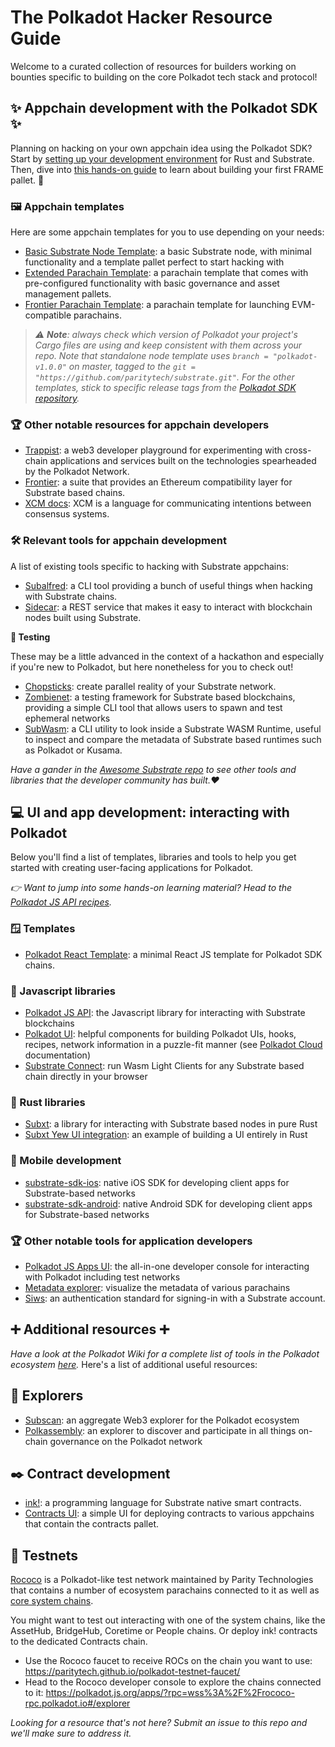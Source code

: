 # The Polkadot Hacker Resource Guide

Welcome to a curated collection of resources for builders working on bounties specific to building on the core Polkadot tech stack and protocol! 

## ✨ Appchain development with the Polkadot SDK ✨ 

Planning on hacking on your own appchain idea using the Polkadot SDK? Start by [setting up your development environment](https://docs.substrate.io/install/) for Rust and Substrate. Then, dive into [this hands-on guide](https://paritytech.github.io/polkadot-sdk/master/polkadot_sdk_docs/guides/your_first_pallet/index.html) to learn about building your first FRAME pallet. 🚀

### 🖼️ Appchain templates

Here are some appchain templates for you to use depending on your needs:

- [Basic Substrate Node Template](https://github.com/substrate-developer-hub/substrate-node-template): a basic Substrate node, with minimal functionality and a template pallet perfect to start hacking with
- [Extended Parachain Template](https://github.com/paritytech/extended-parachain-template): a parachain template that comes with pre-configured functionality with basic governance and asset management pallets.
- [Frontier Parachain Template](https://github.com/paritytech/frontier-parachain-template): a parachain template for launching EVM-compatible parachains.

> *⚠️ **Note**: always check which version of Polkadot your project's Cargo files are using and keep consistent with them across your repo. Note that standalone node template uses `branch = "polkadot-v1.0.0"` on master, tagged to the `git = "https://github.com/paritytech/substrate.git"`. For the other templates, stick to specific release tags from the [Polkadot SDK repository](https://github.com/paritytech/polkadot-sdk/releases).*

### 🏆 Other notable resources for appchain developers

- [Trappist](https://github.com/paritytech/trappist): a web3 developer playground for experimenting with cross-chain applications and services built on the technologies spearheaded by the Polkadot Network.
- [Frontier](https://polkadot-evm.github.io/frontier/): a suite that provides an Ethereum compatibility layer for Substrate based chains.
- [XCM docs](https://paritytech.github.io/xcm-docs/): XCM is a language for communicating intentions between consensus systems.

### 🛠️ Relevant tools for appchain development

A list of existing tools specific to hacking with Substrate appchains:

- [Subalfred](https://github.com/hack-ink/subalfred): a CLI tool providing a bunch of useful things when hacking with Substrate chains.
- [Sidecar](https://github.com/paritytech/substrate-api-sidecar): a REST service that makes it easy to interact with blockchain nodes built using Substrate.

**🧪 Testing**

These may be a little advanced in the context of a hackathon and especially if you're new to Polkadot, but here nonetheless for you to check out!

- [Chopsticks](https://github.com/AcalaNetwork/chopsticks): create parallel reality of your Substrate network.
- [Zombienet](https://paritytech.github.io/zombienet/): a testing framework for Substrate based blockchains, providing a simple CLI tool that allows users to spawn and test ephemeral networks
- [SubWasm](https://github.com/chevdor/subwasm): a CLI utility to look inside a Substrate WASM Runtime, useful to inspect and compare the metadata of Substrate based runtimes such as Polkadot or Kusama.

_Have a gander in the [Awesome Substrate repo](https://github.com/substrate-developer-hub/awesome-substrate) to see other tools and libraries that the developer community has built.♥️_

## 💻 UI and app development: interacting with Polkadot 

Below you'll find a list of templates, libraries and tools to help you get started with creating user-facing applications for Polkadot.

_👉 Want to jump into some hands-on learning material? Head to the [Polkadot JS API recipes](https://polkadotjs-developer-hub.gitbook.io/polkadotjs-recipies/)._

### 🪟 Templates

- [Polkadot React Template](https://github.com/shawntabrizi/polkadot-react-template): a minimal React JS template for Polkadot SDK chains.

### 🍦 Javascript libraries

- [Polkadot JS API](https://polkadot.js.org/docs/api/): the Javascript library for interacting with Substrate blockchains
- [Polkadot UI](https://github.com/polkadot-ui): helpful components for building Polkadot UIs, hooks, recipes, network information in a puzzle-fit manner (see [Polkadot Cloud](https://polkadot.cloud/) documentation)
- [Substrate Connect](https://github.com/paritytech/substrate-connect): run Wasm Light Clients for any Substrate based chain directly in your browser

### 🦀 Rust libraries

- [Subxt](https://docs.rs/subxt/latest/subxt/): a library for interacting with Substrate based nodes in pure Rust
- [Subxt Yew UI integration](https://github.com/paritytech/subxt/tree/master/examples/wasm-example): an example of building a UI entirely in Rust 

### 📱 Mobile development

- [substrate-sdk-ios](https://github.com/novasamatech/substrate-sdk-ios): native iOS SDK for developing client apps for Substrate-based networks
- [substrate-sdk-android](https://github.com/novasamatech/substrate-sdk-android): native Android SDK for developing client apps for Substrate-based networks

### 🏆 Other notable tools for application developers

- [Polkadot JS Apps UI](https://polkadot.js.org/apps/#/explorer): the all-in-one developer console for interacting with Polkadot including test networks
- [Metadata explorer](https://wiki.polkadot.network/docs/metadata): visualize the metadata of various parachains
- [Siws](https://siws.xyz/): an authentication standard for signing-in with a Substrate account.


## ➕ Additional resources ➕

_Have a look at the Polkadot Wiki for a complete list of tools in the Polkadot ecosystem [here](https://wiki.polkadot.network/docs/build-tools-index)._ Here's a list of additional useful resources:

## 🔎 Explorers

- [Subscan](https://polkadot.subscan.io/): an aggregate Web3 explorer for the Polkadot ecosystem
- [Polkassembly](https://polkadot.polkassembly.io/): an explorer to discover and participate in all things on-chain governance on the Polkadot network

## ✒️ Contract development
- [ink!](https://use.ink/): a programming language for Substrate native smart contracts.
- [Contracts UI](https://contracts-ui.substrate.io/?rpc=wss://rococo-contracts-rpc.polkadot.io): a simple UI for deploying contracts to various appchains that contain the contracts pallet. 

## 🛜 Testnets 

[Rococo](https://substrate.io/developers/rococo-network/) is a Polkadot-like test network maintained by Parity Technologies that contains a number of ecosystem parachains connected to it as well as [core system chains](https://wiki.polkadot.network/docs/learn-system-chains).

You might want to test out interacting with one of the system chains, like the AssetHub, BridgeHub, Coretime or People chains. Or deploy ink! contracts to the dedicated Contracts chain.

- Use the Rococo faucet to receive ROCs on the chain you want to use: https://paritytech.github.io/polkadot-testnet-faucet/
- Head to the Rococo developer console to explore the chains connected to it: https://polkadot.js.org/apps/?rpc=wss%3A%2F%2Frococo-rpc.polkadot.io#/explorer


_Looking for a resource that's not here? Submit an issue to this repo and we'll make sure to address it._
